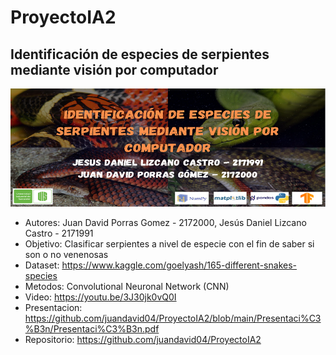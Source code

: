 # ProyectoIA2
## Identificación de especies de serpientes mediante visión por computador

![Alt text](/Banner/bannerIA2.PNG)

- Autores: Juan David Porras Gomez - 2172000, Jesús Daniel Lizcano Castro - 2171991
- Objetivo: Clasificar serpientes a nivel de especie con el fin de saber si son o no venenosas
- Dataset: https://www.kaggle.com/goelyash/165-different-snakes-species
- Metodos: Convolutional Neuronal Network (CNN)
- Video: https://youtu.be/3J30jk0vQ0I
- Presentacion: https://github.com/juandavid04/ProyectoIA2/blob/main/Presentaci%C3%B3n/Presentaci%C3%B3n.pdf
- Repositorio: https://github.com/juandavid04/ProyectoIA2

